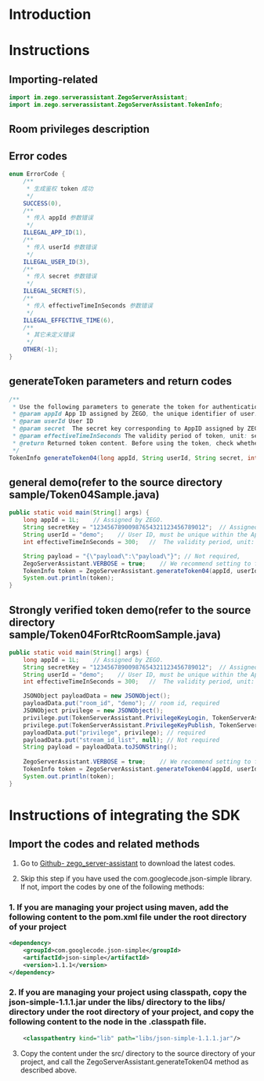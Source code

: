# Introduction

# Instructions

##  Importing-related

```Java
import im.zego.serverassistant.ZegoServerAssistant;
import im.zego.serverassistant.ZegoServerAssistant.TokenInfo;
```

## Room privileges description

## Error codes

```Java
enum ErrorCode {
    /**
     * 生成鉴权 token 成功
     */
    SUCCESS(0),
    /**
     * 传入 appId 参数错误
     */
    ILLEGAL_APP_ID(1),
    /**
     * 传入 userId 参数错误
     */
    ILLEGAL_USER_ID(3),
    /**
     * 传入 secret 参数错误
     */
    ILLEGAL_SECRET(5),
    /**
     * 传入 effectiveTimeInSeconds 参数错误
     */
    ILLEGAL_EFFECTIVE_TIME(6),
    /**
     * 其它未定义错误
     */
    OTHER(-1);
}
```

## generateToken parameters and return codes

```Java
/**
 * Use the following parameters to generate the token for authentication when accessing to ZEGO service
 * @param appId App ID assigned by ZEGO, the unique identifier of user.
 * @param userId User ID
 * @param secret  The secret key corresponding to AppID assigned by ZEGO. Please keep it carefully.
 * @param effectiveTimeInSeconds The validity period of token, unit: second
 * @return Returned token content. Before using the token, check whether the error field is SUCCESS. The actual token content is stored in the data field.
 */
TokenInfo generateToken04(long appId, String userId, String secret, int effectiveTimeInSeconds, String payload)
```

## general demo(refer to the source directory sample/Token04Sample.java)

```Java
public static void main(String[] args) {
    long appId = 1L;    // Assigned by ZEGO.
    String secretKey = "12345678900987654321123456789012";  // Assigned by ZEGO.
    String userId = "demo";    // User ID, must be unique within the App ID.
    int effectiveTimeInSeconds = 300;   //  The validity period, unit: second

    String payload = "{\"payload\":\"payload\"}"; // Not required,
    ZegoServerAssistant.VERBOSE = true;    // We recommend setting to false when running it
    TokenInfo token = ZegoServerAssistant.generateToken04(appId, userId, secretKey, effectiveTimeInSeconds, payload);
    System.out.println(token);
}
```
## Strongly verified token demo(refer to the source directory sample/Token04ForRtcRoomSample.java)
```Java
public static void main(String[] args) {
    long appId = 1L;    // Assigned by ZEGO.
    String secretKey = "12345678900987654321123456789012";  // Assigned by ZEGO.
    String userId = "demo";    // User ID, must be unique within the App ID.
    int effectiveTimeInSeconds = 300;   //  The validity period, unit: second

    JSONObject payloadData = new JSONObject();
    payloadData.put("room_id", "demo"); // room id, required
    JSONObject privilege = new JSONObject();
    privilege.put(TokenServerAssistant.PrivilegeKeyLogin, TokenServerAssistant.PrivilegeEnable);
    privilege.put(TokenServerAssistant.PrivilegeKeyPublish, TokenServerAssistant.PrivilegeDisable);
    payloadData.put("privilege", privilege); // required
    payloadData.put("stream_id_list", null); // Not required
    String payload = payloadData.toJSONString();
    
    ZegoServerAssistant.VERBOSE = true;    // We recommend setting to false when running it
    TokenInfo token = ZegoServerAssistant.generateToken04(appId, userId, secretKey, effectiveTimeInSeconds, payload);
    System.out.println(token);
}
```

# Instructions of integrating the SDK

## Import the codes and related methods

1. Go to [Github- zego_server-assistant](https://github.com/zegoim/zego_server_assistant) to download the latest codes.

2. Skip this step if you have used the com.googlecode.json-simple library. If not, import the codes by one of the following methods: 

### 1. If you are managing your project using maven, add the following content to the pom.xml file under the root directory of your project
```xml
<dependency>
    <groupId>com.googlecode.json-simple</groupId>
    <artifactId>json-simple</artifactId>
    <version>1.1.1</version>
</dependency>
```

### 2. If you are managing your project using classpath, copy the json-simple-1.1.1.jar under the libs/ directory to the libs/ directory under the root directory of your project, and copy the following content to the <classpath> node in the  .classpath  file. 
```xml
    <classpathentry kind="lib" path="libs/json-simple-1.1.1.jar"/>
```

3. Copy the content under the src/ directory to the source directory of your project, and call the ZegoServerAssistant.generateToken04 method as described above.
